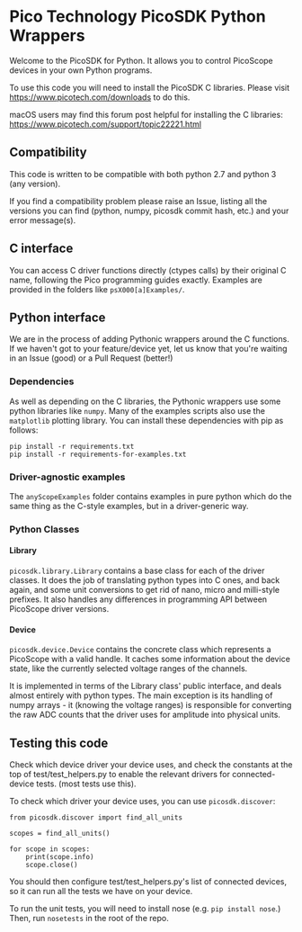 # Pico Technology PicoSDK Python Wrappers

Welcome to the PicoSDK for Python. It allows you to control PicoScope devices in your own Python programs.

To use this code you will need to install the PicoSDK C libraries. Please visit https://www.picotech.com/downloads
to do this.

macOS users may find this forum post helpful for installing the C libraries: https://www.picotech.com/support/topic22221.html

## Compatibility

This code is written to be compatible with both python 2.7 and python 3 (any version).

If you find a compatibility problem please raise an Issue, listing all the versions you can find (python, numpy, 
picosdk commit hash, etc.) and your error message(s).

## C interface

You can access C driver functions directly (ctypes calls) by their original C name, following the Pico programming
guides exactly. Examples are provided in the folders like `psX000[a]Examples/`.

## Python interface

We are in the process of adding Pythonic wrappers around the C functions. If we haven't got to your feature/device yet,
let us know that you're waiting in an Issue (good) or a Pull Request (better!)

### Dependencies

As well as depending on the C libraries, the Pythonic wrappers use some python libraries like `numpy`. Many of the
examples scripts also use the `matplotlib` plotting library. You can install these dependencies with pip as follows:

    pip install -r requirements.txt
    pip install -r requirements-for-examples.txt

### Driver-agnostic examples

The `anyScopeExamples` folder contains examples in pure python which do the same thing as the C-style examples, but
in a driver-generic way.

### Python Classes

#### Library

`picosdk.library.Library` contains a base class for each of the driver classes. It does the job of translating python
types into C ones, and back again, and some unit conversions to get rid of nano, micro and milli-style prefixes. It also
handles any differences in programming API between PicoScope driver versions.

#### Device

`picosdk.device.Device` contains the concrete class which represents a PicoScope with a valid handle. It caches some
information about the device state, like the currently selected voltage ranges of the channels.

It is implemented in terms of the Library class' public interface, and deals almost entirely with python types. The
main exception is its handling of numpy arrays - it (knowing the voltage ranges) is responsible for converting the raw
ADC counts that the driver uses for amplitude into physical units.

## Testing this code

Check which device driver your device uses, and check the constants at the top of test/test_helpers.py to enable the 
relevant drivers for connected-device tests. (most tests use this).

To check which driver your device uses, you can use `picosdk.discover`:

    from picosdk.discover import find_all_units
    
    scopes = find_all_units()
    
    for scope in scopes:
        print(scope.info)
        scope.close()

You should then configure test/test_helpers.py's list of connected devices, so it can run all the tests we have
on your device.

To run the unit tests, you will need to install nose (e.g. `pip install nose`.) Then, run `nosetests` in the root of 
the repo. 
